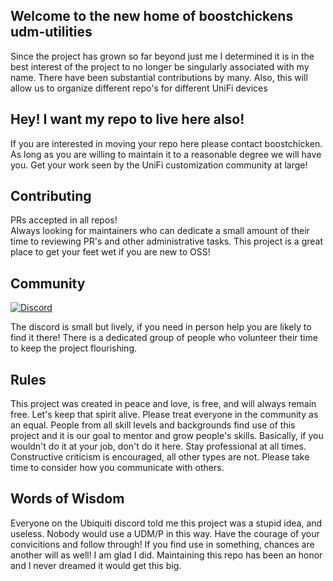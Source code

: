 ## Welcome to the new home of boostchickens udm-utilities 

Since the project has grown so far beyond just me I determined it is in the best interest of the project to no longer be singularly associated with my name.  There have been substantial contributions by many.  Also, this will allow us to organize different repo's for different UniFi devices

## Hey! I want my repo to live here also!

If you are interested in moving your repo here please contact boostchicken.  As long as you are willing to maintain it to a reasonable degree we will have you.  Get your work seen by the UniFi customization community at large!

## Contributing

PRs accepted in all repos!  
Always looking for maintainers who can dedicate a small amount of their time to reviewing PR's and other administrative tasks.  This project is a great place to get your feet wet if you are new to OSS!

## Community
[![Discord](https://img.shields.io:/discord/939817841107034172?label=Discord&logo=Discord&style=for-the-badge "Discord")](https://discord.gg/8zqrQJFghg)

The discord is small but lively, if you need in person help you are likely to find it there!  There is a dedicated group of people who volunteer their time to keep the project flourishing.

## Rules

This project was created in peace and love, is free, and will always remain free. Let's keep that spirit alive.  Please treat everyone in the community as an equal. People from all skill levels and backgrounds find use of this project and it is our goal to mentor and grow people's skills.  Basically, if you wouldn't do it at your job, don't do it here. Stay professional at all times. Constructive criticism is encouraged, all other types are not.  Please take time to consider how you communicate with others.

## Words of Wisdom 

Everyone on the Ubiquiti discord told me this project was a stupid idea, and useless.  Nobody would use a UDM/P in this way.  Have the courage of your convicitions and follow through! If you find use in something, chances are another will as well! I am glad I did. Maintaining this repo has been an honor and I never dreamed it would get this big. 
<!--

**Here are some ideas to get you started:**

🙋‍♀️ A short introduction - what is your organization all about?
🌈 Contribution guidelines - how can the community get involved?
👩‍💻 Useful resources - where can the community find your docs? Is there anything else the community should know?
🍿 Fun facts - what does your team eat for breakfast?
🧙 Remember, you can do mighty things with the power of [Markdown](https://docs.github.com/github/writing-on-github/getting-started-with-writing-and-formatting-on-github/basic-writing-and-formatting-syntax)
-->
